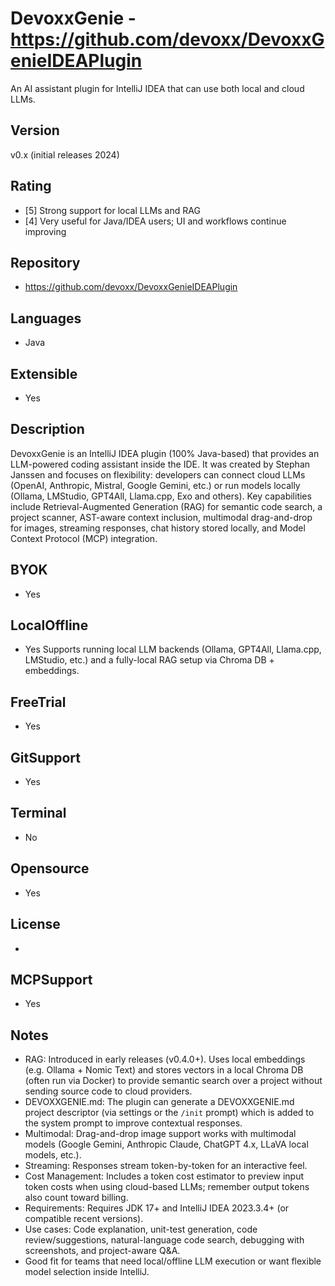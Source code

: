 # DevoxxGenie - https://github.com/devoxx/DevoxxGenieIDEAPlugin
An AI assistant plugin for IntelliJ IDEA that can use both local and cloud LLMs.

## Version
v0.x (initial releases 2024)

## Rating
- [5] Strong support for local LLMs and RAG
- [4] Very useful for Java/IDEA users; UI and workflows continue improving

## Repository
- https://github.com/devoxx/DevoxxGenieIDEAPlugin
  
## Languages
- Java

## Extensible
- Yes

## Description
DevoxxGenie is an IntelliJ IDEA plugin (100% Java-based) that provides an LLM-powered coding assistant inside the IDE. It was created by Stephan Janssen and focuses on flexibility: developers can connect cloud LLMs (OpenAI, Anthropic, Mistral, Google Gemini, etc.) or run models locally (Ollama, LMStudio, GPT4All, Llama.cpp, Exo and others). Key capabilities include Retrieval-Augmented Generation (RAG) for semantic code search, a project scanner, AST-aware context inclusion, multimodal drag-and-drop for images, streaming responses, chat history stored locally, and Model Context Protocol (MCP) integration.

## BYOK
- Yes

## LocalOffline
- Yes
  Supports running local LLM backends (Ollama, GPT4All, Llama.cpp, LMStudio, etc.) and a fully-local RAG setup via Chroma DB + embeddings.

## FreeTrial
- Yes

## GitSupport
- Yes

## Terminal
- No

## Opensource
- Yes

## License
-

## MCPSupport
- Yes

## Notes
- RAG: Introduced in early releases (v0.4.0+). Uses local embeddings (e.g. Ollama + Nomic Text) and stores vectors in a local Chroma DB (often run via Docker) to provide semantic search over a project without sending source code to cloud providers.
- DEVOXXGENIE.md: The plugin can generate a DEVOXXGENIE.md project descriptor (via settings or the `/init` prompt) which is added to the system prompt to improve contextual responses.
- Multimodal: Drag-and-drop image support works with multimodal models (Google Gemini, Anthropic Claude, ChatGPT 4.x, LLaVA local models, etc.).
- Streaming: Responses stream token-by-token for an interactive feel.
- Cost Management: Includes a token cost estimator to preview input token costs when using cloud-based LLMs; remember output tokens also count toward billing.
- Requirements: Requires JDK 17+ and IntelliJ IDEA 2023.3.4+ (or compatible recent versions).
- Use cases: Code explanation, unit-test generation, code review/suggestions, natural-language code search, debugging with screenshots, and project-aware Q&A.
- Good fit for teams that need local/offline LLM execution or want flexible model selection inside IntelliJ.

